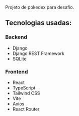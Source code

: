 Projeto de pokedex para desafio.

## Tecnologias usadas:

### Backend
- Django
- Django REST Framework
- SQLite

### Frontend
- React
- TypeScript
- Tailwind CSS
- Vite
- Axios
- React Router
